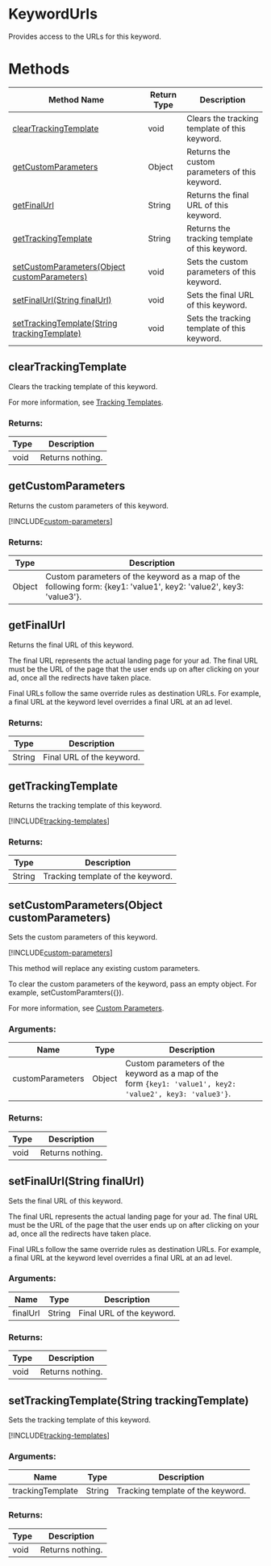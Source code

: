 # KeywordUrls
Provides access to the URLs for this keyword.

# Methods
|Method Name|Return Type|Description|
|-|-|-
[clearTrackingTemplate](#cleartrackingtemplate)|void|Clears the tracking template of this keyword.<br />
[getCustomParameters](#getcustomparameters)|Object|Returns the custom parameters of this keyword.
[getFinalUrl](#getfinalurl)|String|Returns the final URL of this keyword.<br />
[getTrackingTemplate](#gettrackingtemplate)|String|Returns the tracking template of this keyword.<br />
[setCustomParameters(Object customParameters)](#setcustomparameters~object-customparameters~)|void|Sets the custom parameters of this keyword.
[setFinalUrl(String finalUrl)](#setfinalurl~string-finalurl~)|void|Sets the final URL of this keyword.<br />
[setTrackingTemplate(String trackingTemplate)](#settrackingtemplate~string-trackingtemplate~)|void|Sets the tracking template of this keyword.<br />

## <a name="cleartrackingtemplate"></a>clearTrackingTemplate
Clears the tracking template of this keyword.


For more information, see [Tracking Templates](/bingads/guides/url-tracking-upgraded-urls#trackingtemplatevalidation).
### Returns:
|Type|Description|
|-|-
void|Returns nothing.

## <a name="getcustomparameters"></a>getCustomParameters
Returns the custom parameters of this keyword.

[!INCLUDE[custom-parameters](../includes/custom-parameters.md)]
### Returns:
|Type|Description|
|-|-
Object|Custom parameters of the keyword as a map of the following form: {key1: 'value1', key2: 'value2', key3: 'value3'}.

## <a name="getfinalurl"></a>getFinalUrl
Returns the final URL of this keyword.


The final URL represents the actual landing page for your ad. The final URL must be the URL of the page that the user ends up on after clicking on your ad, once all the redirects have taken place.

Final URLs follow the same override rules as destination URLs. For example, a final URL at the keyword level overrides a final URL at an ad level.
### Returns:
|Type|Description|
|-|-
String|Final URL of the keyword.

## <a name="gettrackingtemplate"></a>getTrackingTemplate
Returns the tracking template of this keyword.


[!INCLUDE[tracking-templates](../includes/tracking-templates.md)]
### Returns:
|Type|Description|
|-|-
String|Tracking template of the keyword.

## <a name="setcustomparameters~object-customparameters~"></a>setCustomParameters(Object customParameters)
Sets the custom parameters of this keyword.

[!INCLUDE[custom-parameters](../includes/custom-parameters.md)]

This method will replace any existing custom parameters.

To clear the custom parameters of the keyword, pass an empty object. For example, setCustomParamters({}).  

For more information, see [Custom Parameters](/bingads/guides/url-tracking-upgraded-urls#customparametersvalidation).
### Arguments:
|Name|Type|Description|
|-|-|-
customParameters|Object|Custom parameters of the keyword as a map of the<br />        form <code>{key1: 'value1', key2: 'value2', key3: 'value3'}</code>.
### Returns:
|Type|Description|
|-|-
void|Returns nothing.

## <a name="setfinalurl~string-finalurl~"></a>setFinalUrl(String finalUrl)
Sets the final URL of this keyword.


The final URL represents the actual landing page for your ad. The final URL must be the URL of the page that the user ends up on after clicking on your ad, once all the redirects have taken place.

Final URLs follow the same override rules as destination URLs. For example, a final URL at the keyword level overrides a final URL at an ad level.

### Arguments:
|Name|Type|Description|
|-|-|-
finalUrl|String|Final URL of the keyword.
### Returns:
|Type|Description|
|-|-
void|Returns nothing.

## <a name="settrackingtemplate~string-trackingtemplate~"></a>setTrackingTemplate(String trackingTemplate)
Sets the tracking template of this keyword.


[!INCLUDE[tracking-templates](../includes/tracking-templates.md)]
### Arguments:
|Name|Type|Description|
|-|-|-
trackingTemplate|String|Tracking template of the keyword.
### Returns:
|Type|Description|
|-|-
void|Returns nothing.

